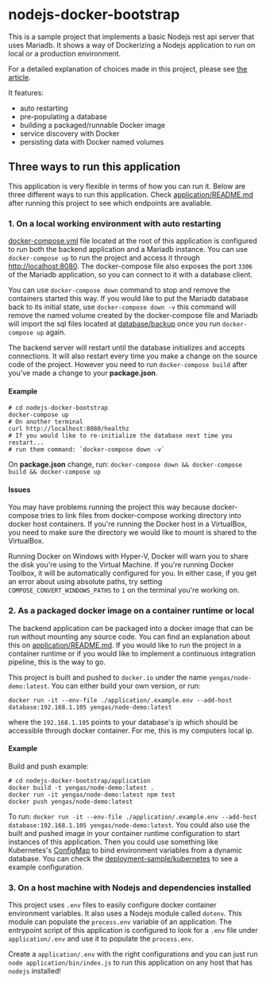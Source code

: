 # nodejs-docker-bootstrap
This is a sample project that implements a basic Nodejs rest api server that uses Mariadb. It shows a way of Dockerizing a Nodejs application to run on local or a production environment.

For a detailed explanation of choices made in this project, please see [the article](https://yengas.github.io/docker-compose-node/).

It features:
- auto restarting
- pre-populating a database
- building a packaged/runnable Docker image
- service discovery  with Docker 
- persisting data with Docker named volumes

## Three ways to run this application
This application is very flexible in terms of how you can run it. Below are three different ways to run this application. Check [application/README.md](./application/) after running this project to see which endpoints are avaliable.

### 1. On a local working environment with auto restarting
[docker-compose.yml](./docker-compose.yml) file located at the root of this application is configured to run both the backend application and a Mariadb instance. You can use `docker-compose up` to run the project and access it through [http://localhost:8080](http://localhost:8080). The docker-compose file also exposes the port `3306` of the Mariadb application, so you can connect to it with a database client.
 
You can use `docker-compose down` command to stop and remove the containers started this way. If you would like to put the Mariadb database back to its initial state, use `docker-compose down -v` this command will remove the named volume created by the docker-compose file and Mariadb will import the sql files located at [database/backup](./database/backup) once you run `docker-compose up` again.  

The backend server will restart until the database initializes and accepts connections. It will also restart every time you make a change on the source code of the project. However you need to run `docker-compose build` after you've made a change to your **package.json**.

#### Example
```
# cd nodejs-docker-bootstrap
docker-compose up
# On another terminal
curl http://localhost:8080/healthz
# If you would like to re-initialize the database next time you restart...
# run them command: `docker-compose down -v`
```
On **package.json** change, run: `docker-compose down && docker-compose build && docker-compose up`

#### Issues
You may have problems running the project this way because docker-compose tries to link files from docker-compose working directory into docker host containers. If you're running the Docker host in a VirtualBox, you need to make sure the directory we would like to mount is  shared to the VirtualBox. 

Running Docker on Windows with Hyper-V, Docker will warn you to share the disk you're using to the Virtual Machine. If you're running Docker Toolbox, it will be automatically configured for you. In either case, if you get an error about using absolute paths, try setting `COMPOSE_CONVERT_WINDOWS_PATHS` to `1` on the terminal you're working on.

### 2. As a packaged docker image on a container runtime or local
The backend application can be packaged into a docker image that can be run without mounting any source code. You can find an explanation about this on [application/README.md](./application/). If you would like to run the project in a container runtime or if you would like to implement a continuous integration pipeline, this is the way to go.

This project is built and pushed to `docker.io` under the name `yengas/node-demo:latest`. You can either build your own version, or  run:

```
docker run -it --env-file ./application/.example.env --add-host database:192.168.1.105 yengas/node-demo:latest
```

where the `192.168.1.105` points to your database's ip which should be accessible through docker container. For me, this is my computers local ip.

#### Example
Build and push example:

```
# cd nodejs-docker-bootstrap/application
docker build -t yengas/node-demo:latest .
docker run -it yengas/node-demo:latest npm test
docker push yengas/node-demo:latest
```

To run: `docker run -it --env-file ./application/.example.env --add-host database:192.168.1.105 yengas/node-demo:latest`. You could also use the built and pushed image in your container runtime configuration to start instances of this application. Then you could use something like Kubernetes's [ConfigMap](https://kubernetes.io/docs/user-guide/configmap/) to bind environment variables from a dynamic database. You can check the [deployment-sample/kubernetes](./deployment-sample/kubernetes) to see a example configuration.

### 3. On a host machine with Nodejs and dependencies installed
This project uses `.env` files to easily configure docker container environment variables. It also uses a Nodejs module called `dotenv`. This module can populate the `process.env` variable of an application. The entrypoint script of this application is configured to look for a `.env` file under `application/.env` and use it to populate the `process.env`.

Create a `application/.env` with the right configurations and you can just run `node application/bin/index.js` to run this application on any host that has `nodejs` installed!

